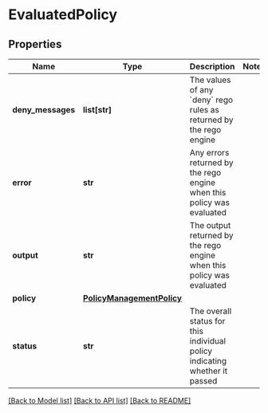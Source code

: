 # EvaluatedPolicy

## Properties
Name | Type | Description | Notes
------------ | ------------- | ------------- | -------------
**deny_messages** | **list[str]** | The values of any &#x60;deny&#x60; rego rules as returned by the rego engine | 
**error** | **str** | Any errors returned by the rego engine when this policy was evaluated | 
**output** | **str** | The output returned by the rego engine when this policy was evaluated | 
**policy** | [**PolicyManagementPolicy**](PolicyManagementPolicy.md) |  | 
**status** | **str** | The overall status for this individual policy indicating whether it passed | 

[[Back to Model list]](../README.md#documentation-for-models) [[Back to API list]](../README.md#documentation-for-api-endpoints) [[Back to README]](../README.md)

